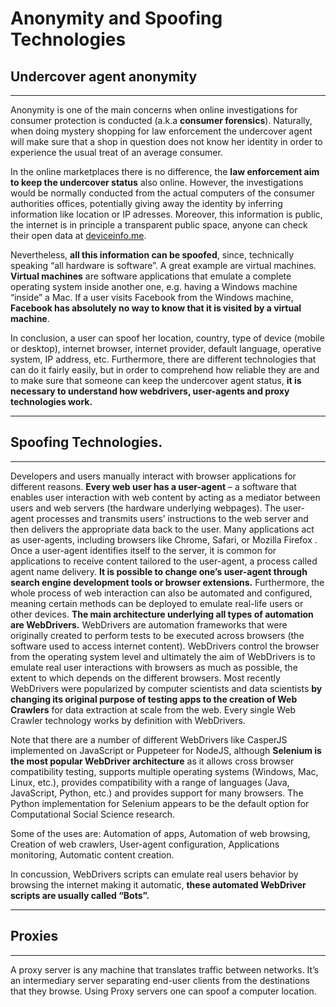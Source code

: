 # Anonymity and Spoofing Technologies

## Undercover agent anonymity
---

Anonymity is one of the main concerns when online investigations for consumer protection is conducted (a.k.a **consumer forensics**).  Naturally, when doing mystery shopping for law enforcement the undercover agent will make sure that a shop in question does not know her identity in order to experience the usual treat of an average consumer.

In the online marketplaces there is no difference, the **law enforcement aim to keep the undercover status** also online. However, the investigations would be normally conducted from the actual computers of the consumer authorities offices, potentially giving away the identity by inferring information like location or IP adresses. Moreover, this information is public, the internet is in principle a transparent public space, anyone can check their open data at [deviceinfo.me](https://www.deviceinfo.me/). 

Nevertheless, **all this information can be spoofed**, since, technically speaking “all hardware is software”. A great example are virtual machines. **Virtual machines** are software applications that emulate a complete operating system inside another one, e.g. having a Windows machine “inside” a Mac. If a user visits Facebook from the Windows machine, **Facebook has absolutely no way to know that it is visited by a virtual machine**.

In conclusion, a user can spoof her location, country, type of device (mobile or desktop), internet browser, internet provider, default language, operative system, IP address, etc. Furthermore, there are different technologies that can do it fairly easily, but in order to comprehend how reliable they are and to make sure that someone can keep the undercover agent status, **it is necessary to understand how webdrivers, user-agents and proxy technologies work.**

---
## Spoofing Technologies. 
---

Developers and users manually interact with browser applications for different reasons. **Every web user has a user-agent** – a software that enables user interaction with web content by acting as a mediator between users and web servers (the hardware underlying webpages). The user-agent processes and transmits users’ instructions to the web server and then delivers the appropriate data back to the user. Many applications act as user-agents, including browsers like Chrome, Safari, or Mozilla Firefox . Once a user-agent identifies itself to the server, it is common for applications to receive content tailored to the user-agent, a process called agent name delivery. **It is possible to change one’s user-agent through search engine development tools or browser extensions.** 
Furthermore, the whole process of web interaction can also be automated and configured, meaning certain methods can be deployed to emulate real-life users or other devices. **The main architecture underlying all types of automation are WebDrivers.** WebDrivers are automation frameworks that were originally created to perform tests to be executed across browsers (the software used to access internet content). WebDrivers control the browser from the operating system level and ultimately the aim of WebDrivers is to emulate real user interactions with browsers as much as possible, the extent to which depends on the different browsers. 
Most recently WebDrivers were popularized by computer scientists and data scientists **by changing its original purpose of testing apps to the creation of Web Crawlers** for data extraction at scale from the web. Every single Web Crawler technology works by definition with WebDrivers.

Note that there are a number of different WebDrivers like CasperJS implemented on JavaScript or Puppeteer for NodeJS, although **Selenium is the most popular WebDriver architecture** as it allows cross browser compatibility testing, supports multiple operating systems (Windows, Mac, Linux, etc.), provides compatibility with a range of languages (Java, JavaScript, Python, etc.) and provides support for many browsers. The Python implementation for Selenium appears to be the default option for Computational Social Science research. 
 
Some of the uses are: Automation of apps, Automation of web browsing, Creation of web crawlers, User-agent configuration, Applications monitoring, Automatic content creation.

In concussion, WebDrivers scripts can emulate real users behavior by browsing the internet making it automatic, **these automated WebDriver scripts are usually called “Bots”.**

---
## Proxies 
---

A proxy server is any machine that translates traffic between networks. It’s an intermediary server separating end-user clients from the destinations that they browse. Using Proxy servers one can spoof a computer location.